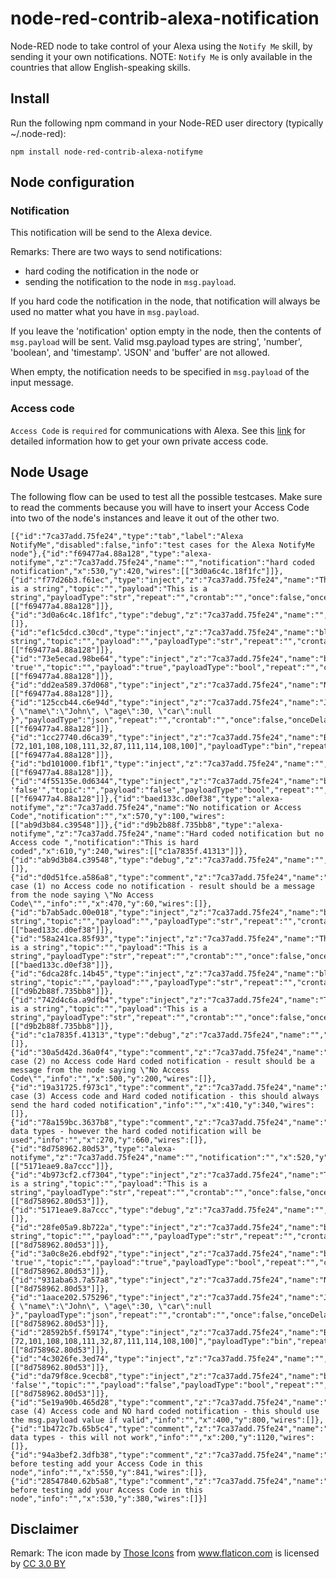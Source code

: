 # node-red-contrib-alexa-notification
Node-RED node to take control of your Alexa using the ```Notify Me``` skill, by sending it your own notifications.
NOTE: ```Notify Me``` is only available in the countries that allow English-speaking skills.

## Install
Run the following npm command in your Node-RED user directory (typically ~/.node-red):
```
npm install node-red-contrib-alexa-notifyme
```

## Node configuration

### Notification
This notification will be send to the Alexa device.  

Remarks:
There are two ways to send notifications: 
+ hard coding the notification in the node or 
+ sending the notification to the node in ```msg.payload```.

If you hard code the notification in the node, that notification will always be used no matter what you have in ```msg.payload```.

If you leave the 'notification' option empty in the node, then the contents of ```msg.payload``` will be sent. Valid msg.payload types are string', 'number', 'boolean', and 'timestamp'. 'JSON' and 'buffer' are not allowed.

When empty, the notification needs to be specified in ```msg.payload``` of the input message.

### Access code
```Access Code``` is ```required``` for communications with Alexa. See this <a target="_blank" href="http://www.thomptronics.com/notify-me">link</a> for detailed information how to get your own private access code.</p>

## Node Usage
The following flow can be used to test all the possible testcases. Make sure to read the comments because you will have to insert your Access Code into two of the node's instances and leave it out of the other two.
```
[{"id":"7ca37add.75fe24","type":"tab","label":"Alexa NotifyMe","disabled":false,"info":"test cases for the Alexa NotifyMe node"},{"id":"f69477a4.88a128","type":"alexa-notifyme","z":"7ca37add.75fe24","name":"","notification":"hard coded notification","x":530,"y":420,"wires":[["3d0a6c4c.18f1fc"]]},{"id":"f77d26b3.f61ec","type":"inject","z":"7ca37add.75fe24","name":"This is a string","topic":"","payload":"This is a string","payloadType":"str","repeat":"","crontab":"","once":false,"onceDelay":0.1,"x":110,"y":540,"wires":[["f69477a4.88a128"]]},{"id":"3d0a6c4c.18f1fc","type":"debug","z":"7ca37add.75fe24","name":"","active":true,"tosidebar":true,"console":false,"tostatus":false,"complete":"true","x":830,"y":420,"wires":[]},{"id":"ef1c5dcd.c30cd","type":"inject","z":"7ca37add.75fe24","name":"blank string","topic":"","payload":"","payloadType":"str","repeat":"","crontab":"","once":false,"onceDelay":0.1,"x":110,"y":420,"wires":[["f69477a4.88a128"]]},{"id":"73e5ecad.98be64","type":"inject","z":"7ca37add.75fe24","name":"boolean 'true'","topic":"","payload":"true","payloadType":"bool","repeat":"","crontab":"","once":false,"onceDelay":0.1,"x":110,"y":460,"wires":[["f69477a4.88a128"]]},{"id":"dd2ea589.37d068","type":"inject","z":"7ca37add.75fe24","name":"Number","topic":"","payload":"47.5","payloadType":"num","repeat":"","crontab":"","once":false,"onceDelay":0.1,"x":90,"y":580,"wires":[["f69477a4.88a128"]]},{"id":"125ccb44.c6e94d","type":"inject","z":"7ca37add.75fe24","name":"JSON","topic":"","payload":"{ \"name\":\"John\", \"age\":30, \"car\":null }","payloadType":"json","repeat":"","crontab":"","once":false,"onceDelay":0.1,"x":90,"y":700,"wires":[["f69477a4.88a128"]]},{"id":"1cc27740.d6ca39","type":"inject","z":"7ca37add.75fe24","name":"Buffer","topic":"","payload":"[72,101,108,108,111,32,87,111,114,108,100]","payloadType":"bin","repeat":"","crontab":"","once":false,"onceDelay":0.1,"x":90,"y":740,"wires":[["f69477a4.88a128"]]},{"id":"bd101000.f1bf1","type":"inject","z":"7ca37add.75fe24","name":"","topic":"","payload":"","payloadType":"date","repeat":"","crontab":"","once":false,"onceDelay":0.1,"x":100,"y":620,"wires":[["f69477a4.88a128"]]},{"id":"4f55135e.0d6344","type":"inject","z":"7ca37add.75fe24","name":"boolean 'false'","topic":"","payload":"false","payloadType":"bool","repeat":"","crontab":"","once":false,"onceDelay":0.1,"x":120,"y":500,"wires":[["f69477a4.88a128"]]},{"id":"baed133c.d0ef38","type":"alexa-notifyme","z":"7ca37add.75fe24","name":"No notification or Access Code","notification":"","x":570,"y":100,"wires":[["ab9d3b84.c39548"]]},{"id":"d9b2b88f.735bb8","type":"alexa-notifyme","z":"7ca37add.75fe24","name":"Hard coded notification but no Access code ","notification":"This is hard coded","x":610,"y":240,"wires":[["c1a7835f.41313"]]},{"id":"ab9d3b84.c39548","type":"debug","z":"7ca37add.75fe24","name":"","active":true,"tosidebar":true,"console":false,"tostatus":false,"complete":"true","x":850,"y":100,"wires":[]},{"id":"d0d51fce.a586a8","type":"comment","z":"7ca37add.75fe24","name":"test case (1) no Access code no notification - result should be a message from the node saying \"No Access Code\"","info":"","x":470,"y":60,"wires":[]},{"id":"b7ab5adc.00e018","type":"inject","z":"7ca37add.75fe24","name":"blank string","topic":"","payload":"","payloadType":"str","repeat":"","crontab":"","once":false,"onceDelay":0.1,"x":130,"y":100,"wires":[["baed133c.d0ef38"]]},{"id":"58a241ca.85f93","type":"inject","z":"7ca37add.75fe24","name":"This is a string","topic":"","payload":"This is a string","payloadType":"str","repeat":"","crontab":"","once":false,"onceDelay":0.1,"x":130,"y":140,"wires":[["baed133c.d0ef38"]]},{"id":"6dca28fc.14b45","type":"inject","z":"7ca37add.75fe24","name":"blank string","topic":"","payload":"","payloadType":"str","repeat":"","crontab":"","once":false,"onceDelay":0.1,"x":130,"y":240,"wires":[["d9b2b88f.735bb8"]]},{"id":"742d4c6a.a9dfb4","type":"inject","z":"7ca37add.75fe24","name":"This is a string","topic":"","payload":"This is a string","payloadType":"str","repeat":"","crontab":"","once":false,"onceDelay":0.1,"x":130,"y":280,"wires":[["d9b2b88f.735bb8"]]},{"id":"c1a7835f.41313","type":"debug","z":"7ca37add.75fe24","name":"","active":true,"tosidebar":true,"console":false,"tostatus":false,"complete":"true","x":850,"y":240,"wires":[]},{"id":"30a5d42d.36a0f4","type":"comment","z":"7ca37add.75fe24","name":"test case (2) no Access code Hard coded notification - result should be a message from the node saying \"No Access Code\"","info":"","x":500,"y":200,"wires":[]},{"id":"19a31725.f973c1","type":"comment","z":"7ca37add.75fe24","name":"test case (3) Access code and Hard coded notification - this should always send the hard coded notification","info":"","x":410,"y":340,"wires":[]},{"id":"78a159bc.3637b8","type":"comment","z":"7ca37add.75fe24","name":"bad data types - however the hard coded notification will be used","info":"","x":270,"y":660,"wires":[]},{"id":"8d758962.80d53","type":"alexa-notifyme","z":"7ca37add.75fe24","name":"","notification":"","x":520,"y":880,"wires":[["5171eae9.8a7ccc"]]},{"id":"4b973cf2.cf7304","type":"inject","z":"7ca37add.75fe24","name":"This is a string","topic":"","payload":"This is a string","payloadType":"str","repeat":"","crontab":"","once":false,"onceDelay":0.1,"x":130,"y":1000,"wires":[["8d758962.80d53"]]},{"id":"5171eae9.8a7ccc","type":"debug","z":"7ca37add.75fe24","name":"","active":true,"tosidebar":true,"console":false,"tostatus":false,"complete":"true","x":850,"y":880,"wires":[]},{"id":"28fe05a9.8b722a","type":"inject","z":"7ca37add.75fe24","name":"blank string","topic":"","payload":"","payloadType":"str","repeat":"","crontab":"","once":false,"onceDelay":0.1,"x":130,"y":880,"wires":[["8d758962.80d53"]]},{"id":"3a0c8e26.ebdf92","type":"inject","z":"7ca37add.75fe24","name":"boolean 'true'","topic":"","payload":"true","payloadType":"bool","repeat":"","crontab":"","once":false,"onceDelay":0.1,"x":130,"y":920,"wires":[["8d758962.80d53"]]},{"id":"931aba63.7a57a8","type":"inject","z":"7ca37add.75fe24","name":"Number","topic":"","payload":"47.5","payloadType":"num","repeat":"","crontab":"","once":false,"onceDelay":0.1,"x":110,"y":1040,"wires":[["8d758962.80d53"]]},{"id":"1aace202.575296","type":"inject","z":"7ca37add.75fe24","name":"JSON","topic":"","payload":"{ \"name\":\"John\", \"age\":30, \"car\":null }","payloadType":"json","repeat":"","crontab":"","once":false,"onceDelay":0.1,"x":110,"y":1160,"wires":[["8d758962.80d53"]]},{"id":"28592b5f.f59174","type":"inject","z":"7ca37add.75fe24","name":"Buffer","topic":"","payload":"[72,101,108,108,111,32,87,111,114,108,100]","payloadType":"bin","repeat":"","crontab":"","once":false,"onceDelay":0.1,"x":110,"y":1200,"wires":[["8d758962.80d53"]]},{"id":"4c3026fe.3ed74","type":"inject","z":"7ca37add.75fe24","name":"","topic":"","payload":"","payloadType":"date","repeat":"","crontab":"","once":false,"onceDelay":0.1,"x":120,"y":1080,"wires":[["8d758962.80d53"]]},{"id":"da79f8ce.9cecb8","type":"inject","z":"7ca37add.75fe24","name":"boolean 'false'","topic":"","payload":"false","payloadType":"bool","repeat":"","crontab":"","once":false,"onceDelay":0.1,"x":140,"y":960,"wires":[["8d758962.80d53"]]},{"id":"5e19a90b.465d28","type":"comment","z":"7ca37add.75fe24","name":"test case (4) Access code and NO hard coded notification - this should use the msg.payload value if valid","info":"","x":400,"y":800,"wires":[]},{"id":"1b472c7b.65b5c4","type":"comment","z":"7ca37add.75fe24","name":"bad data types - this will not work","info":"","x":200,"y":1120,"wires":[]},{"id":"94a3bef2.3dfb38","type":"comment","z":"7ca37add.75fe24","name":"NOTE: before testing add your Access Code in this node","info":"","x":550,"y":841,"wires":[]},{"id":"28547840.62b5a8","type":"comment","z":"7ca37add.75fe24","name":"NOTE: before testing add your Access Code in this node","info":"","x":530,"y":380,"wires":[]}]
```

## Disclaimer
Remark: The icon made by <a href="https://www.flaticon.com/authors/those-icons" title="Those Icons">Those Icons</a> from <a href="https://www.flaticon.com/" title="Flaticon">www.flaticon.com</a> is licensed by <a href="http://creativecommons.org/licenses/by/3.0/" title="Creative Commons BY 3.0" target="_blank">CC 3.0 BY</a>
